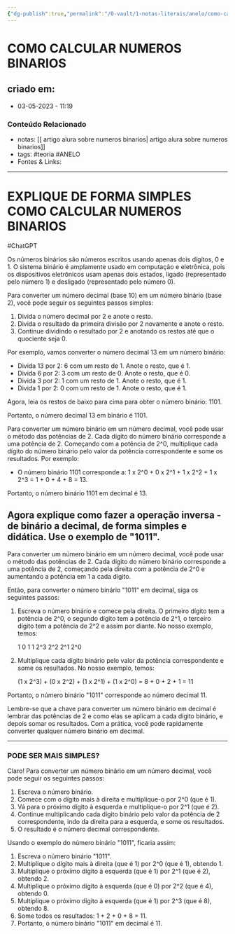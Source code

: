 ```yaml
---
{"dg-publish":true,"permalink":"/0-vault/1-notas-literais/anelo/como-calcular-numeros-binarios/","tags":["teoria","ANELO","ChatGPT"],"dgHomeLink":true,"dgShowLocalGraph":true,"dgShowFileTree":true,"dgEnableSearch":true}
---
```


# COMO CALCULAR NUMEROS BINARIOS

## criado em: 
-  03-05-2023 - 11:19

### Conteúdo Relacionado
- notas: [[ artigo alura sobre numeros binarios\| artigo alura sobre numeros binarios]]
- tags: #teoria #ANELO
- Fontes & Links: 

---

# EXPLIQUE DE FORMA SIMPLES COMO CALCULAR NUMEROS BINARIOS

#ChatGPT

Os números binários são números escritos usando apenas dois dígitos, 0 e 1. O sistema binário é amplamente usado em computação e eletrônica, pois os dispositivos eletrônicos usam apenas dois estados, ligado (representado pelo número 1) e desligado (representado pelo número 0).

Para converter um número decimal (base 10) em um número binário (base 2), você pode seguir os seguintes passos simples:

1.  Divida o número decimal por 2 e anote o resto.
2.  Divida o resultado da primeira divisão por 2 novamente e anote o resto.
3.  Continue dividindo o resultado por 2 e anotando os restos até que o quociente seja 0.

Por exemplo, vamos converter o número decimal 13 em um número binário:

-   Divida 13 por 2: 6 com um resto de 1. Anote o resto, que é 1.
-   Divida 6 por 2: 3 com um resto de 0. Anote o resto, que é 0.
-   Divida 3 por 2: 1 com um resto de 1. Anote o resto, que é 1.
-   Divida 1 por 2: 0 com um resto de 1. Anote o resto, que é 1.

Agora, leia os restos de baixo para cima para obter o número binário: 1101.

Portanto, o número decimal 13 em binário é 1101.

Para converter um número binário em um número decimal, você pode usar o método das potências de 2. Cada dígito do número binário corresponde a uma potência de 2. Começando com a potência de 2^0, multiplique cada dígito do número binário pelo valor da potência correspondente e some os resultados. Por exemplo:

-   O número binário 1101 corresponde a: 1 x 2^0 + 0 x 2^1 + 1 x 2^2 + 1 x 2^3 = 1 + 0 + 4 + 8 = 13.

Portanto, o número binário 1101 em decimal é 13.

## Agora explique como fazer a operação inversa - de binário a decimal, de forma simples e didática. Use o exemplo de "1011".


Para converter um número binário em um número decimal, você pode usar o método das potências de 2. Cada dígito do número binário corresponde a uma potência de 2, começando pela direita com a potência de 2^0 e aumentando a potência em 1 a cada dígito.

Então, para converter o número binário "1011" em decimal, siga os seguintes passos:

1.  Escreva o número binário e comece pela direita. O primeiro dígito tem a potência de 2^0, o segundo dígito tem a potência de 2^1, o terceiro dígito tem a potência de 2^2 e assim por diante. No nosso exemplo, temos:
    
    1 0 1 1 2^3 2^2 2^1 2^0
    
2.  Multiplique cada dígito binário pelo valor da potência correspondente e some os resultados. No nosso exemplo, temos:
    
    (1 x 2^3) + (0 x 2^2) + (1 x 2^1) + (1 x 2^0) = 8 + 0 + 2 + 1 = 11
    

Portanto, o número binário "1011" corresponde ao número decimal 11.

Lembre-se que a chave para converter um número binário em decimal é lembrar das potências de 2 e como elas se aplicam a cada dígito binário, e depois somar os resultados. Com a prática, você pode rapidamente converter qualquer número binário em decimal.

---

### PODE SER MAIS SIMPLES?



Claro! Para converter um número binário em um número decimal, você pode seguir os seguintes passos:

1.  Escreva o número binário.
2.  Comece com o dígito mais à direita e multiplique-o por 2^0 (que é 1).
3.  Vá para o próximo dígito à esquerda e multiplique-o por 2^1 (que é 2).
4.  Continue multiplicando cada dígito binário pelo valor da potência de 2 correspondente, indo da direita para a esquerda, e some os resultados.
5.  O resultado é o número decimal correspondente.

Usando o exemplo do número binário "1011", ficaria assim:

1.  Escreva o número binário "1011".
2.  Multiplique o dígito mais à direita (que é 1) por 2^0 (que é 1), obtendo 1.
3.  Multiplique o próximo dígito à esquerda (que é 1) por 2^1 (que é 2), obtendo 2.
4.  Multiplique o próximo dígito à esquerda (que é 0) por 2^2 (que é 4), obtendo 0.
5.  Multiplique o próximo dígito à esquerda (que é 1) por 2^3 (que é 8), obtendo 8.
6.  Some todos os resultados: 1 + 2 + 0 + 8 = 11.
7.  Portanto, o número binário "1011" em decimal é 11.